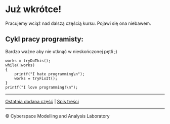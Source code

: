 # Już wkrótce! 
Pracujemy wciąż nad dalszą częścią kursu. Pojawi się ona niebawem.

## Cykl pracy programisty:
Bardzo ważne aby nie utknąć w nieskończonej pętli ;)

```
works = tryDoThis();
while(!works)
{
    printf("I hate programming\n");
    works = tryFixIt();
}
printf("I love programming!\n");
 ```

***
[Ostatnia dodana część](https://github.com/CyberMALab/Hello-World-czyli-procerudy-wej-cia-i-wyj-cia-proste-typy-zmiennych.git) | [Spis treści](https://github.com/CyberMALab/Wprowadzenie-do-programowania-w-j-zyku-ANSI-C.git) 
***
&copy; Cyberspace Modelling and Analysis Laboratory
